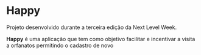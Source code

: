 # Happy
Projeto desenvolvido durante a terceira edição da Next Level Week.

**Happy** é uma aplicação que tem como objetivo facilitar e incentivar a visita a orfanatos permitindo o cadastro de novo
